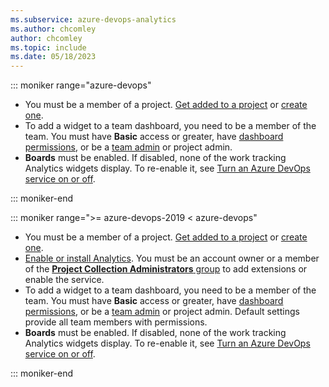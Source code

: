 ```yaml
---
ms.subservice: azure-devops-analytics
ms.author: chcomley
author: chcomley
ms.topic: include
ms.date: 05/18/2023
---
```


<a id="permissions">  </a>

::: moniker range="azure-devops"

- You must be a member of a project. [Get added to a project](../../organizations/accounts/add-organization-users.md) or [create one](../../organizations/accounts/set-up-vs.md). 
- To add a widget to a team dashboard, you need to be a member of the team. You must have **Basic** access or greater, have [dashboard permissions](../dashboards/dashboard-permissions.md), or be a [team admin](../../organizations/settings/add-team-administrator.md) or project admin.
- **Boards** must be enabled. If disabled, none of the work tracking Analytics widgets display. To re-enable it, see [Turn an Azure DevOps service on or off](../../organizations/settings/set-services.md).

::: moniker-end

::: moniker range=">= azure-devops-2019 < azure-devops"

- You must be a member of a project. [Get added to a project](../../organizations/security/add-users-team-project.md) or [create one](../../organizations/projects/create-project.md). 
- [Enable or install Analytics](../dashboards/analytics-extension.md). You must be an account owner or a member of the [**Project Collection Administrators** group](../../organizations/security/change-organization-collection-level-permissions.md) to add extensions or enable the service.
- To add a widget to a team dashboard, you need to be a member of the team. You must have **Basic** access or greater, have [dashboard permissions](../dashboards/dashboard-permissions.md), or be a [team admin](../../organizations/settings/add-team-administrator.md) or project admin. Default settings provide all team members with permissions.
- **Boards** must be enabled. If disabled, none of the work tracking Analytics widgets display. To re-enable it, see [Turn an Azure DevOps service on or off](../../organizations/settings/set-services.md).

::: moniker-end

